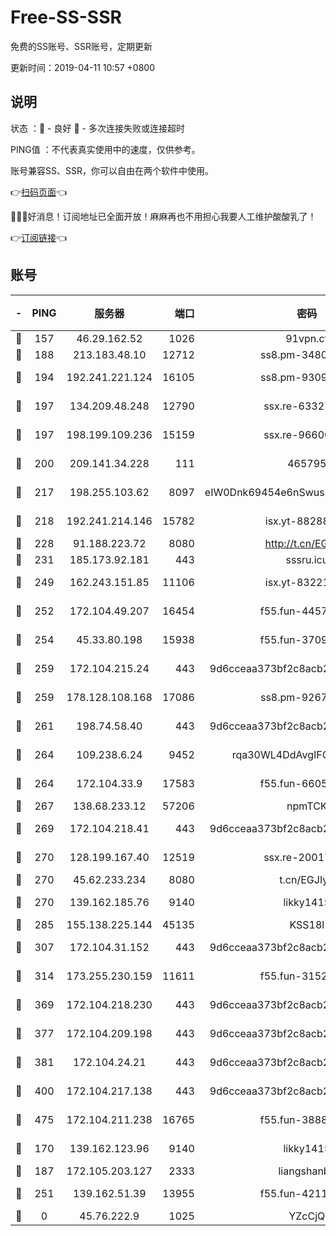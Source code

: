 # Free-SS-SSR

免费的SS账号、SSR账号，定期更新

更新时间：2019-04-11 10:57 +0800

## 说明

状态     ：🙂 - 良好 🙁 - 多次连接失败或连接超时

PING值   ：不代表真实使用中的速度，仅供参考。

账号兼容SS、SSR，你可以自由在两个软件中使用。

👉[扫码页面](https://liesauer.github.io/Free-SS-SSR/)👈

🎉🎉🎉好消息！订阅地址已全面开放！麻麻再也不用担心我要人工维护酸酸乳了！

👉[订阅链接](https://www.liesauer.net/yogurt/subscribe?ACCESS_TOKEN=DAYxR3mMaZAsaqUb)👈

## 账号

|-|PING|服务器|端口|密码|加密方式|区域|
|:----:|:----:|:-----:|-----:|:----:|:----:|:----:|
|🙂|157|46.29.162.52|1026|91vpn.cf|rc4-md5|RU|
|🙂|188|213.183.48.10|12712|ss8.pm-34809134|rc4-md5|RU|
|🙂|194|192.241.221.124|16105|ss8.pm-93095880|aes-256-cfb|US|
|🙂|197|134.209.48.248|12790|ssx.re-63327109|aes-256-cfb|US|
|🙂|197|198.199.109.236|15159|ssx.re-96600501|aes-256-cfb|US|
|🙂|200|209.141.34.228|111|465795|aes-256-cfb|US|
|🙂|217|198.255.103.62|8097|eIW0Dnk69454e6nSwuspv9DmS201tQ0D|aes-256-cfb|US|
|🙂|218|192.241.214.146|15782|isx.yt-88288711|aes-256-cfb|US|
|🙂|228|91.188.223.72|8080|http://t.cn/EGJIyrl|rc4-md5|RU|
|🙂|231|185.173.92.181|443|sssru.icu|rc4-md5|RU|
|🙂|249|162.243.151.85|11106|isx.yt-83221950|aes-256-cfb|US|
|🙂|252|172.104.49.207|16454|f55.fun-44571125|aes-256-cfb|SG|
|🙂|254|45.33.80.198|15938|f55.fun-37093632|aes-256-cfb|US|
|🙂|259|172.104.215.24|443|9d6cceaa373bf2c8acb22e60b6a58be6|aes-256-cfb|US|
|🙂|259|178.128.108.168|17086|ss8.pm-92671065|aes-256-cfb|SG|
|🙂|261|198.74.58.40|443|9d6cceaa373bf2c8acb22e60b6a58be6|aes-256-cfb|US|
|🙂|264|109.238.6.24|9452|rqa30WL4DdAvgIFG6Fs3znzTa|aes-256-cfb|FR|
|🙂|264|172.104.33.9|17583|f55.fun-66050377|aes-256-cfb|SG|
|🙂|267|138.68.233.12|57206|npmTCK|rc4-md5|US|
|🙂|269|172.104.218.41|443|9d6cceaa373bf2c8acb22e60b6a58be6|aes-256-cfb|US|
|🙂|270|128.199.167.40|12519|ssx.re-20017182|aes-256-cfb|SG|
|🙂|270|45.62.233.234|8080|t.cn/EGJIyrl|rc4-md5|CA|
|🙂|270|139.162.185.76|9140|likky1415|aes-256-cfb|DE|
|🙂|285|155.138.225.144|45135|KSS18l|rc4-md5|US|
|🙂|307|172.104.31.152|443|9d6cceaa373bf2c8acb22e60b6a58be6|aes-256-cfb|US|
|🙂|314|173.255.230.159|11611|f55.fun-31525940|aes-256-cfb|US|
|🙂|369|172.104.218.230|443|9d6cceaa373bf2c8acb22e60b6a58be6|aes-256-cfb|US|
|🙂|377|172.104.209.198|443|9d6cceaa373bf2c8acb22e60b6a58be6|aes-256-cfb|US|
|🙂|381|172.104.24.21|443|9d6cceaa373bf2c8acb22e60b6a58be6|aes-256-cfb|US|
|🙂|400|172.104.217.138|443|9d6cceaa373bf2c8acb22e60b6a58be6|aes-256-cfb|US|
|🙂|475|172.104.211.238|16765|f55.fun-38882804|aes-256-cfb|US|
|🙂|170|139.162.123.96|9140|likky1415|aes-256-cfb|JP|
|🙂|187|172.105.203.127|2333|liangshanbo|chacha20|JP|
|🙂|251|139.162.51.39|13955|f55.fun-42110980|aes-256-cfb|SG|
|🙁|0|45.76.222.9|1025|YZcCjQ|rc4-md5|JP|
